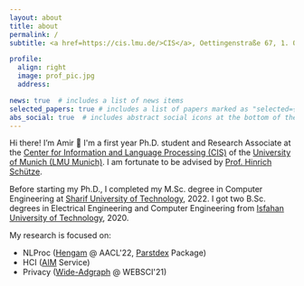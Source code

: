 ```yaml
---
layout: about
title: about
permalink: /
subtitle: <a href=https://cis.lmu.de/>CIS</a>, Oettingenstraße 67, 1. OG, Flügel C, 80538 München, Germany

profile:
  align: right
  image: prof_pic.jpg
  address:

news: true  # includes a list of news items
selected_papers: true # includes a list of papers marked as "selected={true}"
abs_social: true  # includes abstract social icons at the bottom of the page
---
```



Hi there! I’m Amir 👋 I'm a first year Ph.D. student and Research Associate at the [Center for Information and Language Processing (CIS)](https://www.cis.lmu.de/) of the [University of Munich (LMU Munich)](https://www.lmu.de/de/index.html). I am fortunate to be advised by [Prof. Hinrich Schütze](https://www.cis.uni-muenchen.de/schuetze/).

Before starting my Ph.D., I completed my M.Sc. degree in Computer Engineering at [Sharif University of Technology](https://en.sharif.edu/), 2022. I got two B.Sc. degrees in Electrical Engineering and Computer Engineering from [Isfahan University of Technology](http://english.iut.ac.ir/), 2020.

My research is focused on:

* NLProc ([Hengam](https://aclanthology.org/2022.aacl-main.74/) @ AACL'22, [Parstdex](https://github.com/kargaranamir/parstdex) Package)
* HCI ([AIM](https://github.com/aalto-ui/aim) Service)
* Privacy ([Wide-Adgraph](https://arxiv.org/abs/2004.14826) @ WEBSCI'21)
